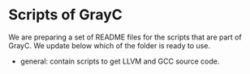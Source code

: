 # Scripts of GrayC

We are preparing a set of README files for the scripts that are part of GrayC. We update below which of the folder is ready to use.

- general: contain scripts to get LLVM and GCC source code.
